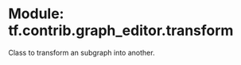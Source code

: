 <div itemscope itemtype="http://developers.google.com/ReferenceObject">
<meta itemprop="name" content="tf.contrib.graph_editor.transform" />
<meta itemprop="path" content="Stable" />
</div>

# Module: tf.contrib.graph_editor.transform

Class to transform an subgraph into another.

